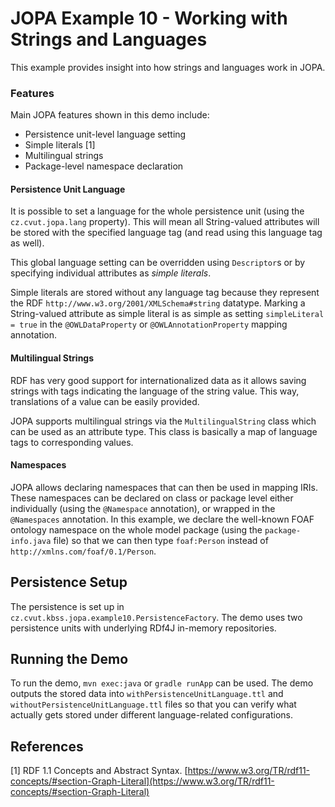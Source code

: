 # JOPA Example 10 - Working with Strings and Languages

This example provides insight into how strings and languages work in JOPA.

### Features

Main JOPA features shown in this demo include:

- Persistence unit-level language setting
- Simple literals [1]
- Multilingual strings
- Package-level namespace declaration

#### Persistence Unit Language

It is possible to set a language for the whole persistence unit (using the `cz.cvut.jopa.lang` property). This will mean
all String-valued attributes will be stored with the specified language tag (and read using this language tag as well).

This global language setting can be overridden using `Descriptor`s or by specifying individual attributes as _simple literals_.

Simple literals are stored without any language tag because they represent the RDF `http://www.w3.org/2001/XMLSchema#string`
datatype. Marking a String-valued attribute as simple literal is as simple as setting `simpleLiteral = true` in the
`@OWLDataProperty` or `@OWLAnnotationProperty` mapping annotation.

#### Multilingual Strings

RDF has very good support for internationalized data as it allows saving strings with tags indicating the language of the
string value. This way, translations of a value can be easily provided.

JOPA supports multilingual strings via the `MultilingualString` class which can be used as an attribute type. This class
is basically a map of language tags to corresponding values.

#### Namespaces

JOPA allows declaring namespaces that can then be used in mapping IRIs. These namespaces can be declared on class or package
level either individually (using the `@Namespace` annotation), or wrapped in the `@Namespaces` annotation. In this example,
we declare the well-known FOAF ontology namespace on the whole model package (using the `package-info.java` file) so that
we can then type `foaf:Person` instead of `http://xmlns.com/foaf/0.1/Person`.

## Persistence Setup

The persistence is set up in `cz.cvut.kbss.jopa.example10.PersistenceFactory`. The demo uses two persistence units with
underlying RDf4J in-memory repositories.

## Running the Demo

To run the demo, `mvn exec:java` or `gradle runApp` can be used. The demo outputs the stored data into `withPersistenceUnitLanguage.ttl` and
`withoutPersistenceUnitLanguage.ttl` files so that you can verify what actually gets stored under different language-related
configurations.

## References

[1] RDF 1.1 Concepts and Abstract
Syntax. [https://www.w3.org/TR/rdf11-concepts/#section-Graph-Literal](https://www.w3.org/TR/rdf11-concepts/#section-Graph-Literal)
